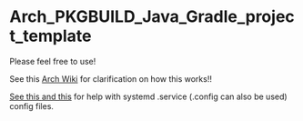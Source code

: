 # Arch_PKGBUILD_Java_Gradle_project_template

Please feel free to use!

See this <a href="https://wiki.archlinux.org/title/PKGBUILD">Arch Wiki</a> for clarification on how this works!!


<a href="https://www.freedesktop.org/software/systemd/man/systemd.service.html">See this </a>
<a href="https://wiki.archlinux.org/title/systemd#Writing_unit_files">and this</a>
for help with systemd .service (.config can also be used) config files.

